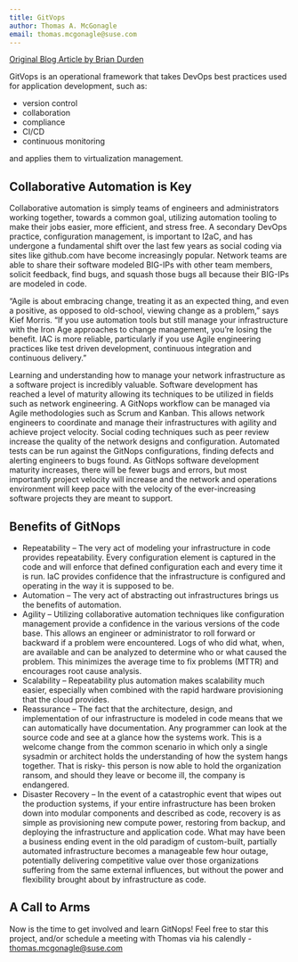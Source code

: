 ```yaml
---
title: GitVops
author: Thomas A. McGonagle
email: thomas.mcgonagle@suse.com
---
```


[Original Blog Article by Brian Durden](https://ranchergovernment.com/blog/three-easy-mode-ways-of-installing-rancher-onto-harvester)

GitVops is an operational framework that takes DevOps best practices used for application development, such as:

* version control
* collaboration
* compliance
* CI/CD
* continuous monitoring

and applies them to virtualization management.

## Collaborative Automation is Key
Collaborative automation is simply teams of engineers and administrators working together, towards a common goal, utilizing automation tooling to make their jobs easier, more efficient, and stress free. A secondary DevOps practice, configuration management, is important to I2aC, and has undergone a fundamental shift over the last few years as social coding via sites like github.com have become increasingly popular. Network teams are able to share their software modeled BIG-IPs with other team members, solicit feedback, find bugs, and squash those bugs all because their BIG-IPs are modeled in code.

“Agile is about embracing change, treating it as an expected thing, and even a positive, as opposed to old-school, viewing change as a problem,” says Kief Morris. “If you use automation tools but still manage your infrastructure with the Iron Age approaches to change management, you’re losing the benefit. IAC is more reliable, particularly if you use Agile engineering practices like test driven development, continuous integration and continuous delivery.”

Learning and understanding how to manage your network infrastructure as a software project is incredibly valuable. Software development has reached a level of maturity allowing its techniques to be utilized in fields such as network engineering. A GitNops workflow can be managed via Agile methodologies such as Scrum and Kanban. This allows network engineers to coordinate and manage their infrastructures with agility and achieve project velocity. Social coding techniques such as peer review increase the quality of the network designs and configuration. Automated tests can be run against the GitNops configurations, finding defects and alerting engineers to bugs found. As GitNops software development maturity increases, there will be fewer bugs and errors, but most importantly project velocity will increase and the network and operations environment will keep pace with the velocity of the ever-increasing software projects they are meant to support.

## Benefits of GitNops
* Repeatability – The very act of modeling your infrastructure in code provides repeatability. Every configuration element is captured in the code and will enforce that defined configuration each and every time it is run. IaC provides confidence that the infrastructure is configured and operating in the way it is supposed to be.
* Automation – The very act of abstracting out infrastructures brings us the benefits of automation.
* Agility – Utilizing collaborative automation techniques like configuration management provide a confidence in the various versions of the code base. This allows an engineer or administrator to roll forward or backward if a problem were encountered. Logs of who did what, when, are available and can be analyzed to determine who or what caused the problem. This minimizes the average time to fix problems (MTTR) and encourages root cause analysis.
* Scalability – Repeatability plus automation makes scalability much easier, especially when combined with the rapid hardware provisioning that the cloud provides.
* Reassurance – The fact that the architecture, design, and implementation of our infrastructure is modeled in code means that we can automatically have documentation. Any programmer can look at the source code and see at a glance how the systems work. This is a welcome change from the common scenario in which only a single sysadmin or architect holds the understanding of how the system hangs together. That is risky- this person is now able to hold the organization ransom, and should they leave or become ill, the company is endangered.
* Disaster Recovery – In the event of a catastrophic event that wipes out the production systems, if your entire infrastructure has been broken down into modular components and described as code, recovery is as simple as provisioning new compute power, restoring from backup, and deploying the infrastructure and application code. What may have been a business ending event in the old paradigm of custom-built, partially automated infrastructure becomes a manageable few hour outage, potentially delivering competitive value over those organizations suffering from the same external influences, but without the power and flexibility brought about by infrastructure as code.

## A Call to Arms

Now is the time to get involved and learn GitNops! Feel free to star this project, and/or schedule a meeting with Thomas via his calendly - thomas.mcgonagle@suse.com
